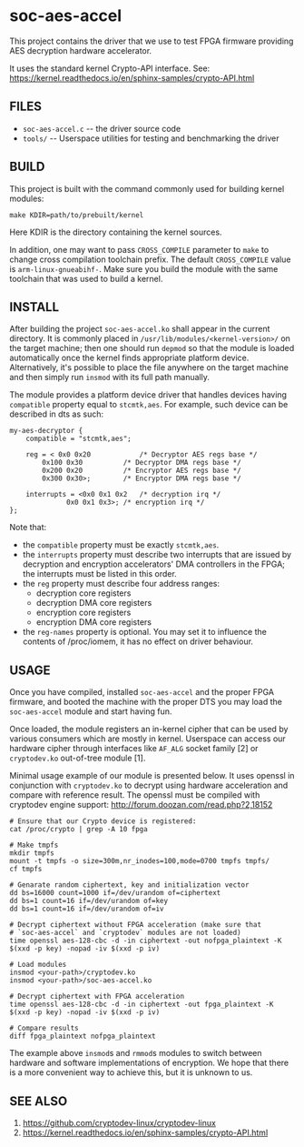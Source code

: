 soc-aes-accel
=============

This project contains the driver that we use to test FPGA firmware
providing AES decryption hardware accelerator.

It uses the standard kernel Crypto-API interface. See:
  https://kernel.readthedocs.io/en/sphinx-samples/crypto-API.html


FILES
-----

 * `soc-aes-accel.c` -- the driver source code
 * `tools/` -- Userspace utilities for testing and benchmarking the driver

BUILD
-----

This project is built with the command commonly used for building kernel
modules:

```shell
make KDIR=path/to/prebuilt/kernel
```

Here KDIR is the directory containing the kernel sources.

In addition, one may want to pass `CROSS_COMPILE` parameter to `make` to change
cross compilation toolchain prefix. The default `CROSS_COMPILE` value is
`arm-linux-gnueabihf-`. Make sure you build the module with the same toolchain
that was used to build a kernel.

INSTALL
-------

After building the project `soc-aes-accel.ko` shall appear in the
current directory. It is commonly placed in `/usr/lib/modules/<kernel-version>/`
on the target machine; then one should run `depmod` so that the module is loaded
automatically once the kernel finds appropriate platform device. Alternatively,
it's possible to place the file anywhere on the target machine and then simply
run `insmod` with its full path manually.

The module provides a platform device driver that handles devices having
`compatible` property equal to `stcmtk,aes`. For example, such device can be
described in dts as such:

```dts
my-aes-decryptor {
	compatible = "stcmtk,aes";

	reg = < 0x0 0x20            /* Decryptor AES regs base */
		0x100 0x30          /* Decryptor DMA regs base */
		0x200 0x20          /* Encryptor AES regs base */
		0x300 0x30>;        /* Encryptor DMA regs base */

	interrupts = <0x0 0x1 0x2   /* decryption irq */
		      0x0 0x1 0x3>; /* encryption irq */
};
```
Note that:

 * the `compatible` property must be exactly `stcmtk,aes`.
 * the `interrupts` property must describe two interrupts that are issued by
   decryption and encryption accelerators' DMA controllers in the FPGA; the
   interrupts must be listed in this order.
 * the `reg` property must describe four address ranges:
   * decryption core registers
   * decryption DMA core registers
   * encryption core registers
   * encryption DMA core registers
 * the `reg-names` property is optional. You may set it to influence the
   contents of /proc/iomem, it has no effect on driver behaviour.

USAGE
-----

Once you have compiled, installed `soc-aes-accel` and the proper
FPGA firmware, and booted the machine with the proper DTS you may load the
`soc-aes-accel` module and start having fun.

Once loaded, the module registers an in-kernel cipher that can be used by
various consumers which are mostly in kernel. Userspace can access our
hardware cipher through interfaces like `AF_ALG` socket family [2] or
`cryptodev.ko` out-of-tree module [1].

Minimal usage example of our module is presented below. It uses openssl in
conjunction with `cryptodev.ko` to decrypt using hardware acceleration and
compare with reference result. The openssl must be compiled with cryptodev
engine support:
  http://forum.doozan.com/read.php?2,18152

```shell
# Ensure that our Crypto device is registered:
cat /proc/crypto | grep -A 10 fpga

# Make tmpfs
mkdir tmpfs
mount -t tmpfs -o size=300m,nr_inodes=100,mode=0700 tmpfs tmpfs/
cf tmpfs

# Genarate random ciphertext, key and initialization vector
dd bs=16000 count=1000 if=/dev/urandom of=ciphertext
dd bs=1 count=16 if=/dev/urandom of=key
dd bs=1 count=16 if=/dev/urandom of=iv

# Decrypt ciphertext without FPGA acceleration (make sure that
# `soc-aes-accel` and `cryptodev` modules are not loaded)
time openssl aes-128-cbc -d -in ciphertext -out nofpga_plaintext -K $(xxd -p key) -nopad -iv $(xxd -p iv)

# Load modules
insmod <your-path>/cryptodev.ko
insmod <your-path>/soc-aes-accel.ko

# Decrypt ciphertext with FPGA acceleration
time openssl aes-128-cbc -d -in ciphertext -out fpga_plaintext -K $(xxd -p key) -nopad -iv $(xxd -p iv)

# Compare results
diff fpga_plaintext nofpga_plaintext
```

The example above `insmod`s and `rmmod`s modules to switch between hardware and
software implementations of encryption. We hope that there is a more convenient
way to achieve this, but it is unknown to us.

SEE ALSO
--------

 1. https://github.com/cryptodev-linux/cryptodev-linux
 2. https://kernel.readthedocs.io/en/sphinx-samples/crypto-API.html
